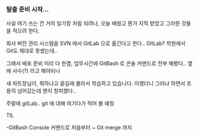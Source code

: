 ### 탈출 준비 시작... 

사실 여기 쓰는 건 거의 일기장 처럼 되려나, 오늘 배웠고 뭔가 지적 받았고 그러한 것들을 적으려 한다.  

회사 버전 관리 시스템을 SVN 에서 GitLab 으로 옮긴다고 한다.. GitLab? 학원에서 Git도 제대로 못썼는데..

그래서 배포 준비 미리 다 한겸, 업무시간에 GitBash 로 콘솔 커맨드로 전부 해봤다.. 옆에 사수(?) 라고 해야되나  

새 파트장님이, 뭐하냐고 묻길래 몰라서 학습하고 있습니다. 이랬더니 그러냐 하면서 조용히 넘어갔는데 왠지 창피했다..

주말에 gitLab.. git 에 대해 여기다가 적어 볼 예정

TIL

-GitBash Console 커맨드로 처음부터 ~ Git merge 까지
